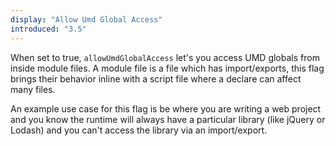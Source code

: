 ```yaml
---
display: "Allow Umd Global Access"
introduced: "3.5"
---
```


When set to true, `allowUmdGlobalAccess` let's you access UMD globals from inside module files. A module file is a 
file which has import/exports, this flag brings their behavior inline with a script file where a declare can affect 
many files.

An example use case for this flag is be where you are writing a web project and you know the runtime will always have
a particular library (like jQuery or Lodash) and you can't access the library via an import/export.
